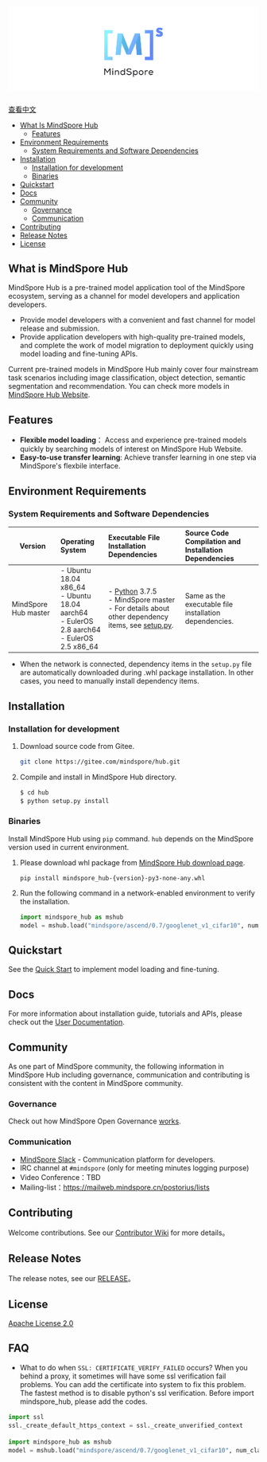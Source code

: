 ![MindSporelogo](docs/MindSpore-logo.png "MindSpore logo")
============================================================

[查看中文](./README_CN.md)

- [What Is MindSpore Hub](#what-is-mindspore-hub)
    - [Features](#features)
- [Environment Requirements](#environment-requirements)
    - [System Requirements and Software Dependencies](#system-requirements-and-software-dependencies)
- [Installation](#installation)
    - [Installation for development](#installation-for-development)
    - [Binaries](#binaries)
- [Quickstart](#quickstart)
- [Docs](#docs)
- [Community](#community)
    - [Governance](#governance)
    - [Communication](#communication)
- [Contributing](#contributing)
- [Release Notes](#release-notes)
- [License](#license)

## What is MindSpore Hub

MindSpore Hub is a pre-trained model application tool of the MindSpore ecosystem, serving as a channel for model developers and application developers. 
- Provide model developers with a convenient and fast channel for model release and submission. 
- Provide application developers with high-quality pre-trained models, and complete the work of model migration to deployment quickly using model loading and fine-tuning APIs.

Current pre-trained models in MindSpore Hub mainly cover four mainstream task scenarios including image classification, object detection, semantic segmentation and recommendation. You can check more models in [MindSpore Hub Website](#TODO). 

## Features

 - **Flexible model loading**： Access and experience pre-trained models quickly by searching models of interest on MindSpore Hub Website.
 - **Easy-to-use transfer learning**: Achieve transfer learning in one step via MindSpore's flexbile interface. 

## Environment Requirements

### System Requirements and Software Dependencies

| Version | Operating System | Executable File Installation Dependencies | Source Code Compilation and Installation Dependencies |
| ---- | :--- | :--- | :--- |
| MindSpore Hub master | - Ubuntu 18.04 x86_64 <br> - Ubuntu 18.04 aarch64 <br> - EulerOS 2.8 aarch64 <br> - EulerOS 2.5 x86_64 <br> | - [Python](https://www.python.org/downloads/) 3.7.5 <br> - MindSpore master <br> - For details about other dependency items, see [setup.py](https://gitee.com/mindspore/hub/blob/master/setup.py). | Same as the executable file installation dependencies. |

- When the network is connected, dependency items in the `setup.py` file are automatically downloaded during .whl package installation. In other cases, you need to manually install dependency items.

## Installation

### Installation for development

1. Download source code from Gitee.

   ```bash
   git clone https://gitee.com/mindspore/hub.git
   ```

2. Compile and install in MindSpore Hub directory.

   ```bash
   $ cd hub
   $ python setup.py install
   ```

### Binaries

Install MindSpore Hub using `pip` command. `hub` depends on the MindSpore version used in current environment. 

1. Please download whl package from [MindSpore Hub download page](https://www.mindspore.cn/versions/en).
   ```shell script
   pip install mindspore_hub-{version}-py3-none-any.whl
   ```

2. Run the following command in a network-enabled environment to verify the installation. 
   ```python
   import mindspore_hub as mshub
   model = mshub.load("mindspore/ascend/0.7/googlenet_v1_cifar10", num_classes=10)
   ```

## Quickstart

See the [Quick Start](https://www.mindspore.cn/tutorial/en/master/advanced_use/hub_tutorial.html) to implement model loading and fine-tuning.

## Docs
For more information about installation guide, tutorials and APIs, please check out the [User Documentation](https://www.mindspore.cn/tutorial/en/master/advanced_use/hub_tutorial.html).

## Community
As one part of MindSpore community, the following information in MindSpore Hub including governance, communication and contributing is consistent with the content in MindSpore community. 

### Governance

Check out how MindSpore Open Governance [works](https://gitee.com/mindspore/community/blob/master/governance.md).

### Communication

- [MindSpore Slack](https://join.slack.com/t/mindspore/shared_invite/zt-dgk65rli-3ex4xvS4wHX7UDmsQmfu8w) - Communication platform for developers.
- IRC channel at `#mindspore` (only for meeting minutes logging purpose)
- Video Conference：TBD
- Mailing-list：<https://mailweb.mindspore.cn/postorius/lists>

## Contributing

Welcome contributions. See our [Contributor Wiki](CONTRIBUTING.md) for more details。


## Release Notes

The release notes, see our [RELEASE](RELEASE.md)。

## License

[Apache License 2.0](LICENSE)

## FAQ
- What to do when `SSL: CERTIFICATE_VERIFY_FAILED` occurs?
When you behind a proxy, it sometimes will have some ssl verification fail problems. You can add the certificate into
system to fix this problem. The fastest method is to disable python's ssl verification. Before import mindspore_hub, please add the codes.
```python
import ssl
ssl._create_default_https_context = ssl._create_unverified_context

import mindspore_hub as mshub
model = mshub.load("mindspore/ascend/0.7/googlenet_v1_cifar10", num_classes=10)
``` 
